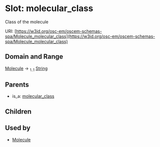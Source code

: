 
# Slot: molecular_class

Class of the molecule

URI: [https://w3id.org/osc-em/oscem-schemas-spa/Molecule_molecular_class](https://w3id.org/osc-em/oscem-schemas-spa/Molecule_molecular_class)


## Domain and Range

[Molecule](Molecule.md) &#8594;  <sub>1..1</sub> [String](types/String.md)

## Parents

 *  is_a: [molecular_class](molecular_class.md)

## Children


## Used by

 * [Molecule](Molecule.md)
